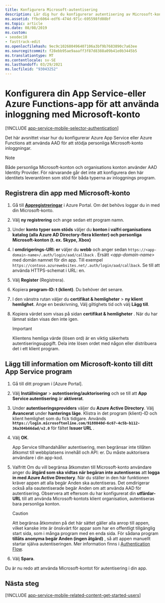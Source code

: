 ```yaml
---
title: Konfigurera Microsoft-autentisering
description: Lär dig hur du konfigurerar autentisering av Microsoft-konto som en identitets leverantör för din App Service-eller Azure Functions-app.
ms.assetid: ffbc6064-edf6-474d-971c-695598fd08bf
ms.topic: article
ms.date: 08/08/2019
ms.custom:
- seodec18
- fasttrack-edit
ms.openlocfilehash: 9ec9c102680496407106a3bf9b7683890c7a63ee
ms.sourcegitcommit: f28ebb95ae9aaaff3f87d8388a09b41e0b3445b5
ms.translationtype: MT
ms.contentlocale: sv-SE
ms.lasthandoff: 03/29/2021
ms.locfileid: "93043252"
---
```

# <a name="configure-your-app-service-or-azure-functions-app-to-use-microsoft-account-login"></a>Konfigurera din App Service-eller Azure Functions-app för att använda inloggning med Microsoft-konto

[!INCLUDE [app-service-mobile-selector-authentication](../../includes/app-service-mobile-selector-authentication.md)]

Det här avsnittet visar hur du konfigurerar Azure App Service eller Azure Functions att använda AAD för att stödja personliga Microsoft-konto inloggningar.

> [!NOTE]
> Både personliga Microsoft-konton och organisations konton använder AAD Identity Provider. För närvarande går det inte att konfigurera den här identitets leverantören som stöd för båda typerna av inloggnings program.

## <a name="register-your-app-with-microsoft-account"></a><a name="register-microsoft-account"> </a>Registrera din app med Microsoft-konto

1. Gå till [**Appregistreringar**](https://portal.azure.com/#blade/Microsoft_AAD_RegisteredApps/ApplicationsListBlade) i Azure Portal. Om det behövs loggar du in med din Microsoft-konto.
1. Välj **ny registrering** och ange sedan ett program namn.
1. Under **konto typer som stöds** väljer du **konton i valfri organisations katalog (alla Azure AD Directory-flera klienter) och personliga Microsoft-konton (t. ex. Skype, Xbox)**
1. I **omdirigerings-URI: er** väljer du **webb** och anger sedan `https://<app-domain-name>/.auth/login/aad/callback` . Ersätt *\<app-domain-name>* med domän namnet för din app.  Till exempel `https://contoso.azurewebsites.net/.auth/login/aad/callback`. Se till att använda HTTPS-schemat i URL: en.

1. Välj **Register** (Registrera).
1. Kopiera **program-ID: t (klient)**. Du behöver det senare.
1. I den vänstra rutan väljer du **certifikat & hemligheter**  >  **ny klient hemlighet**. Ange en beskrivning, Välj giltighets tid och välj **Lägg till**.
1. Kopiera värdet som visas på sidan **certifikat & hemligheter** . När du har lämnat sidan visas den inte igen.

    > [!IMPORTANT]
    > Klientens hemliga värde (lösen ord) är en viktig säkerhets autentiseringsuppgift. Dela inte lösen ordet med någon eller distribuera det i ett klient program.

## <a name="add-microsoft-account-information-to-your-app-service-application"></a><a name="secrets"> </a>Lägg till information om Microsoft-konto till ditt App Service program

1. Gå till ditt program i [Azure Portal].
1. Välj **Inställningar**  >  **autentisering/auktorisering** och se till att **App Service autentisering** är **aktiverat**.
1. Under **autentiseringsproviders** väljer du **Azure Active Directory**. Välj **Avancerat** under **hanterings läge**. Klistra in det program (klient)-ID och klient hemlighet som du fick tidigare. Används **`https://login.microsoftonline.com/9188040d-6c67-4c5b-b112-36a304b66dad/v2.0`** för fältet **Issuer URL** .
1. Välj **OK**.

   App Service tillhandahåller autentisering, men begränsar inte tillåten åtkomst till webbplatsens innehåll och API: er. Du måste auktorisera användare i din app-kod.

1. Valfritt Om du vill begränsa åtkomsten till Microsoft-konto användare anger du **åtgärd som ska vidtas när begäran inte autentiseras** att **logga in med Azure Active Directory**. När du ställer in den här funktionen kräver appen att alla begär Anden ska autentiseras. Det omdirigerar också alla oautentiserade begär Anden om att använda AAD för autentisering. Observera att eftersom du har konfigurerat din **utfärdar-URL** till att använda Microsoft-kontots klient organisation, autentiseras bara personliga konton.

   > [!CAUTION]
   > Att begränsa åtkomsten på det här sättet gäller alla anrop till appen, vilket kanske inte är önskvärt för appar som har en offentligt tillgänglig start sida, som i många program med en enda sida. För sådana program **tillåts anonyma begär Anden (ingen åtgärd)** , så att appen manuellt startar själva autentiseringen. Mer information finns i [Authentication Flow](overview-authentication-authorization.md#authentication-flow).

1. Välj **Spara**.

Du är nu redo att använda Microsoft-kontot för autentisering i din app.

## <a name="next-steps"></a><a name="related-content"> </a>Nästa steg

[!INCLUDE [app-service-mobile-related-content-get-started-users](../../includes/app-service-mobile-related-content-get-started-users.md)]

<!-- URLs. -->

[My Applications]: https://go.microsoft.com/fwlink/p/?LinkId=262039
[Azure-portalen]: https://portal.azure.com/
